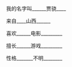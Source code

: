 我的名字叫______贾骁____    

来自____山西______

喜欢______电影_________

擅长______游戏_________

性格_______不明________

